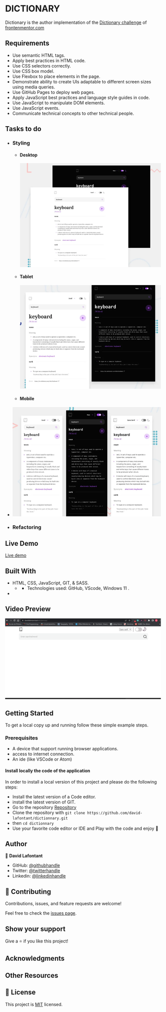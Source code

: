 
# DICTIONARY

Dictionary is the author implementation of the [Dictionary challenge](https://www.frontendmentor.io/challenges/dictionary-web-app-h5wwnyuKFL) of [frontenmentor.com](https://www.frontendmentor.io)

## Requirements

- Use semantic HTML tags.
- Apply best practices in HTML code.
- Use CSS selectors correctly.
- Use CSS box model.
- Use Flexbox to place elements in the page.
- Demonstrate ability to create UIs adaptable to different screen sizes using media queries.
- Use GitHub Pages to deploy web pages.
- Apply JavaScript best practices and language style guides in code.
- Use JavaScript to manipulate DOM elements.
- Use JavaScript events.
- Communicate technical concepts to other technical people.

## Tasks to do

- ### Styling
  - #### Desktop

      ![model](src/assets/images/readme-assets/model.webp)
  - #### Tablet

      ![model](src/assets/images/readme-assets/model-tablet.webp)
  - #### Mobile

- ![model](src/assets/images/readme-assets/model-mobile.webp)

- ### Refactoring

## Live Demo

[Live demo](http://davidlafontant.tech/dictionnary/)

## Built With

- HTML, CSS, JavaScript, GIT, & SASS.
  - - Technologies used: GitHub, VScode, Windows 11 .
-

## Video Preview

![Video](src\assets\images\readme-assets\dictionary_live.gif)

## Getting Started

To get a local copy up and running follow these simple example steps.

### Prerequisites

- A device that support running browser applications.
- access to internet connection.
- An ide (like VSCode or Atom)

#### Install locally the code of the application

In order to install a local version of this project and please do the following steps:

- Install the latest version of a Code editor.
- install the latest version of GIT.
- Go to the repository [Repository](https://github.com/david-lafontant/dictionnary.git)
- Clone the repository with `git clone https://github.com/david-lafontant/dictionnary.git`
- then `cd dictionnary`
- Use your favorite code editor or IDE and Play with the code and enjoy :confetti_ball:

## Author

👤 **David Lafontant**

- GitHub: [@githubhandle](https://github.com/david-lafontant)
- Twitter: [@twitterhandle](https://twitter.com/manikatex)
- Linkedin: [@linkedinhandle](src\assets\images\readme-assets\model.webp)

## 🤝 Contributing

Contributions, issues, and feature requests are welcome!

Feel free to check the [issues page](../../issues/).

## Show your support

Give a ⭐️ if you like this project!

## Acknowledgments

## Other Resources

## 📝 License

This project is [MIT](LICENCE.md) licensed.

<!-- https://deeditor.com/ for colorizing svg -->
